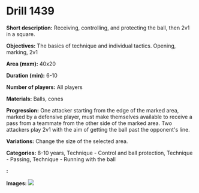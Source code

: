 # Drill 1439

**Short description:**
Receiving, controlling, and protecting the ball, then 2v1 in a square.

**Objectives:**
The basics of technique and individual tactics. Opening, marking, 2v1

**Area (mxm):**
40x20

**Duration (min):**
6-10

**Number of players:**
All players

**Materials:**
Balls, cones

**Progression:**
One attacker starting from the edge of the marked area, marked by a defensive player, must make themselves available to receive a pass from a teammate from the other side of the marked area. Two attackers play 2v1 with the aim of getting the ball past the opponent's line.

**Variations:**
Change the size of the selected area.

**Categories:**
8-10 years, Technique - Control and ball protection, Technique - Passing, Technique - Running with the ball

**:**


**Images:**
![](https://www.coachingfutsal.com/\images\4f85b5d1-f7d8-4ff2-87b3-0bbfb6d220ad_243.png)

